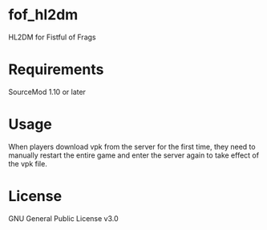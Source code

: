 # fof_hl2dm
 HL2DM for Fistful of Frags

# Requirements
SourceMod 1.10 or later

# Usage
When players download vpk from the server for the first time, they need to manually restart the entire game and enter the server again to take effect of the vpk file.

# License
GNU General Public License v3.0
